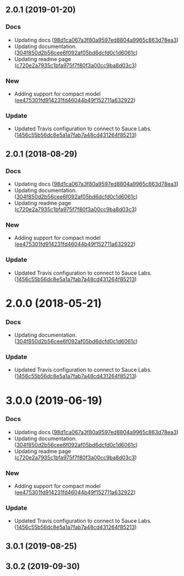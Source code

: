 <a name="2.0.1"></a>
## 2.0.1 (2019-01-20)


### Docs

* Updating docs ([98d1ca067a3f80a9597ed8804a9965c863d78ea3](https://github.com/advanced-rest-client/api-documentation-document/commit/98d1ca067a3f80a9597ed8804a9965c863d78ea3))
* Updating documentation. ([304f850d2b56cee6f092af05bd6dcfd0c1d6061c](https://github.com/advanced-rest-client/api-documentation-document/commit/304f850d2b56cee6f092af05bd6dcfd0c1d6061c))
* Updating readme page ([c720e2a7935c1bfa975f7f80f3a00cc9ba8d03c3](https://github.com/advanced-rest-client/api-documentation-document/commit/c720e2a7935c1bfa975f7f80f3a00cc9ba8d03c3))

### New

* Adding support for compact model ([ee475301fd914231fd46044b49f152711a632922](https://github.com/advanced-rest-client/api-documentation-document/commit/ee475301fd914231fd46044b49f152711a632922))

### Update

* Updated Travis configuration to connect to Sauce Labs. ([1456c55b56dc8e5a1a7fab7a48cd431264f85213](https://github.com/advanced-rest-client/api-documentation-document/commit/1456c55b56dc8e5a1a7fab7a48cd431264f85213))



<a name="2.0.1"></a>
## 2.0.1 (2018-08-29)


### Docs

* Updating docs ([98d1ca067a3f80a9597ed8804a9965c863d78ea3](https://github.com/advanced-rest-client/api-documentation-document/commit/98d1ca067a3f80a9597ed8804a9965c863d78ea3))
* Updating documentation. ([304f850d2b56cee6f092af05bd6dcfd0c1d6061c](https://github.com/advanced-rest-client/api-documentation-document/commit/304f850d2b56cee6f092af05bd6dcfd0c1d6061c))
* Updating readme page ([c720e2a7935c1bfa975f7f80f3a00cc9ba8d03c3](https://github.com/advanced-rest-client/api-documentation-document/commit/c720e2a7935c1bfa975f7f80f3a00cc9ba8d03c3))

### New

* Adding support for compact model ([ee475301fd914231fd46044b49f152711a632922](https://github.com/advanced-rest-client/api-documentation-document/commit/ee475301fd914231fd46044b49f152711a632922))

### Update

* Updated Travis configuration to connect to Sauce Labs. ([1456c55b56dc8e5a1a7fab7a48cd431264f85213](https://github.com/advanced-rest-client/api-documentation-document/commit/1456c55b56dc8e5a1a7fab7a48cd431264f85213))



<a name="2.0.0"></a>
# 2.0.0 (2018-05-21)


### Docs

* Updating documentation. ([304f850d2b56cee6f092af05bd6dcfd0c1d6061c](https://github.com/advanced-rest-client/api-documentation-document/commit/304f850d2b56cee6f092af05bd6dcfd0c1d6061c))

### Update

* Updated Travis configuration to connect to Sauce Labs. ([1456c55b56dc8e5a1a7fab7a48cd431264f85213](https://github.com/advanced-rest-client/api-documentation-document/commit/1456c55b56dc8e5a1a7fab7a48cd431264f85213))



# 3.0.0 (2019-06-19)


### Docs

* Updating docs ([98d1ca067a3f80a9597ed8804a9965c863d78ea3](https://github.com/advanced-rest-client/api-documentation-document/commit/98d1ca067a3f80a9597ed8804a9965c863d78ea3))
* Updating documentation. ([304f850d2b56cee6f092af05bd6dcfd0c1d6061c](https://github.com/advanced-rest-client/api-documentation-document/commit/304f850d2b56cee6f092af05bd6dcfd0c1d6061c))
* Updating readme page ([c720e2a7935c1bfa975f7f80f3a00cc9ba8d03c3](https://github.com/advanced-rest-client/api-documentation-document/commit/c720e2a7935c1bfa975f7f80f3a00cc9ba8d03c3))

### New

* Adding support for compact model ([ee475301fd914231fd46044b49f152711a632922](https://github.com/advanced-rest-client/api-documentation-document/commit/ee475301fd914231fd46044b49f152711a632922))

### Update

* Updated Travis configuration to connect to Sauce Labs. ([1456c55b56dc8e5a1a7fab7a48cd431264f85213](https://github.com/advanced-rest-client/api-documentation-document/commit/1456c55b56dc8e5a1a7fab7a48cd431264f85213))



## 3.0.1 (2019-08-25)



## 3.0.2 (2019-09-30)



